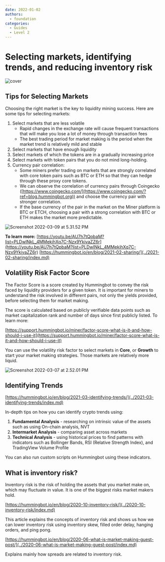 ```yaml
---
date: 2022-01-02
authors:
  - foundation
categories:
  - Guides
  - Level 2
---
```


# Selecting markets, identifying trends, and reducing inventory risk
![cover](cover.jpg)

## Tips for Selecting Markets
Choosing the right market is the key to liquidity mining success. Here are some tips for selecting markets:
1. Select markets that are less volatile
   - Rapid changes in the exchange rate will cause frequent transactions that will make you lose a lot of money through transaction fees
   - The best trading period for market making is the period when the market trend is relatively mild and stable
2. Select markets that have enough liquidity
3. Select markets of which the tokens are in a gradually increasing price
4. Select markets with token pairs that you do not mind long-holding.
5. Currency pair correlation:
   - Some miners prefer trading on markets that are strongly correlated with core token pairs such as BTC or ETH so that they can hedge through these proxy core tokens.
   - We can observe the correlation of currency pairs through Coingecko ([https://www.coingecko.com/](https://www.coingecko.com/?ref=blog.hummingbot.org)) and choose the currency pair with stronger correlation.
   - If the base currency of the pair in the market on the Miner platform is BTC or ETCH, choosing a pair with a strong correlation with BTC or ETH makes the market more predictable.

<!-- more -->


![Screenshot 2022-03-09 at 5.31.52 PM](image_1.jpg)

**To learn more:** [https://youtu.be/AU7h7tQpbaM?list=PLDwlNkL_4MMekihXq7C-Nzx9YkivaZZ6r](https://youtu.be/AU7h7tQpbaM?list=PLDwlNkL_4MMekihXq7C-Nzx9YkivaZZ6r) [https://hummingbot.io/en/blog/2021-02-sharing/](../2021-02-sharing/index.md)

## Volatility Risk Factor Score
The Factor Score is a score created by Hummingbot to convey the risk faced by liquidity providers for a given token. It is important for miners to understand the risk involved in different pairs, not only the yields provided, before selecting them for market making.

The score is calculated based on publicly verifiable data points such as market capitalization rank and number of days since first publicly listed. To learn more:

[https://support.hummingbot.io/miner/factor-score-what-is-it-and-how-should-i-use-it](https://support.hummingbot.io/miner/factor-score-what-is-it-and-how-should-i-use-it)

You can use the volatility risk factor to select markets in **Core**, or **Growth** to start your market making strategies. Those markets are relatively more liquid.

![Screenshot 2022-03-07 at 2.52.01 PM](image_2.jpg)

## Identifying Trends
[https://hummingbot.io/en/blog/2021-03-identifying-trends/](../2021-03-identifying-trends/index.md)

In-depth tips on how you can identify crypto trends using:
1. **Fundamental Analysis** - researching on intrinsic value of the assets such as using On-chain analysis, NVT
2. **Intermarket Analysis** - comparing asset across markets
3. **Technical Analysis** - using historical prices to find patterns with indicators such as Bollinger Bands, RSI (Relative Strength Index), and TradingView Volume Profile

You can also run custom scripts on Hummingbot using these indicators.

## What is inventory risk?
Inventory risk is the risk of holding the assets that you market make on, which may fluctuate in value. It is one of the biggest risks market makers hold.

[https://hummingbot.io/en/blog/2020-10-inventory-risk/](../2020-10-inventory-risk/index.md)

This article explains the concepts of inventory risk and shows us how we can lower inventory risk using inventory skew, filled order delay, hanging orders, and ping pong.

[https://hummingbot.io/en/blog/2020-06-what-is-market-making-guest-post/](../2020-06-what-is-market-making-guest-post/index.md)

Explains mainly how spreads are related to inventory risk.
